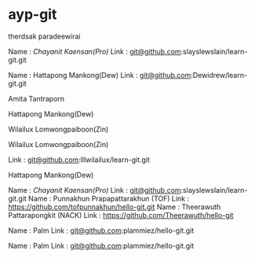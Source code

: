 # ayp-git


therdsak paradeewirai

Name : *Chayanit Kaensan(Pro)*
Link : git@github.com:slayslewslain/learn-git.git

Name : Hattapong Mankong(Dew)
Link : git@github.com:Dewidrew/learn-git.git

Amita Tantraporn

Hattapong Mankong(Dew)

Wilailux Lomwongpaiboon(Zin)


Wilailux Lomwongpaiboon(Zin)

Link : git@github.com:lllwilailux/learn-git.git



Hattapong Mankong(Dew)


Name : *Chayanit Kaensan(Pro)*
Link : git@github.com:slayslewslain/learn-git.git
Name : Punnakhun Prapapattarakhun (TOF)
Link : https://github.com/tofpunnakhun/hello-git.git
Name : Theerawuth Pattarapongkit (NACK)
Link : https://github.com/Theerawuth/hello-git



Name : Palm
Link : git@github.com:plammiez/hello-git.git



Name : Palm
Link : git@github.com:plammiez/hello-git.git
